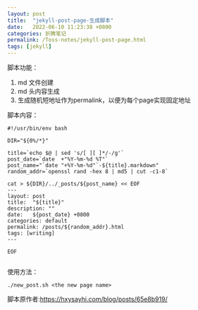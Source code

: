 ```yaml
---
layout: post
title:  "jekyll-post-page-生成脚本"
date:   2022-06-10 11:23:38 +0800
categories: 折腾笔记
permalink: /Toss-notes/jekyll-post-page.html
tags: [jekyll]
---
```

脚本功能：

1. md 文件创建
2. md 头内容生成
3. 生成随机短地址作为permalink，以便为每个page实现固定地址

<!-- more -->
脚本内容：

```
#!/usr/bin/env bash

DIR="${0%/*}"

title=`echo $@ | sed 's/[ ][ ]*/-/g'`
post_date=`date  +"%Y-%m-%d %T"`
post_name="`date "+%Y-%m-%d"`-${title}.markdown"
random_addr=`openssl rand -hex 8 | md5 | cut -c1-8`

cat > ${DIR}/../_posts/${post_name} << EOF
---
layout: post
title:  "${title}"
description: ""
date:   ${post_date} +0800
categories: default
permalink: /posts/${random_addr}.html
tags: [writing]
---

EOF


```

使用方法：

```
./new_post.sh <the new page name>
```

脚本原作者:<https://hxysayhi.com/blog/posts/65e8b919/>